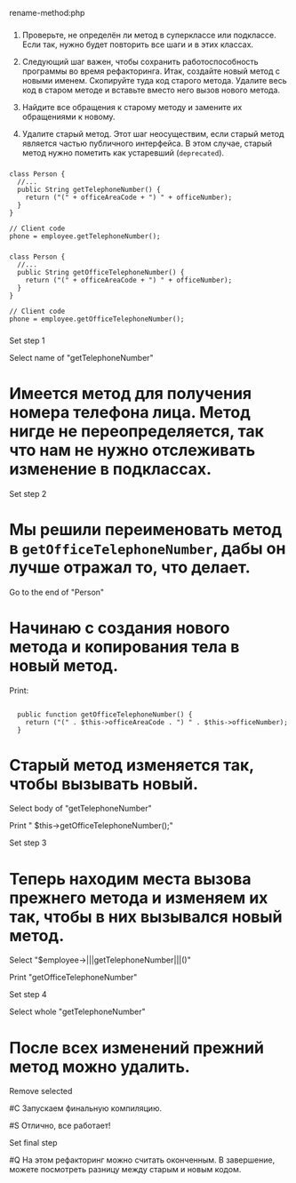 rename-method:php

###

1. Проверьте, не определён ли метод в суперклассе или подклассе. Если так, нужно будет повторить все шаги и в этих классах.

2. Следующий шаг важен, чтобы сохранить работоспособность программы во время рефакторинга. Итак, создайте новый метод с новыми именем. Скопируйте туда код старого метода. Удалите весь код в старом методе и вставьте вместо него вызов нового метода.

3. Найдите все обращения к старому методу и замените их обращениями к новому.

4. Удалите старый метод. Этот шаг неосуществим, если старый метод является частью публичного интерфейса. В этом случае, старый метод нужно пометить как устаревший (`deprecated`).



###

```
class Person {
  //...
  public String getTelephoneNumber() {
    return ("(" + officeAreaCode + ") " + officeNumber);
  }
}

// Client code
phone = employee.getTelephoneNumber();
```

###

```
class Person {
  //...
  public String getOfficeTelephoneNumber() {
    return ("(" + officeAreaCode + ") " + officeNumber);
  }
}

// Client code
phone = employee.getOfficeTelephoneNumber();
```

###

Set step 1

Select name of "getTelephoneNumber"

# Имеется метод для получения номера телефона лица. Метод нигде не переопределяется, так что нам не нужно отслеживать изменение в подклассах.

Set step 2

# Мы решили переименовать метод в <code>getOfficeTelephoneNumber</code>, дабы он лучше отражал то, что делает.

Go to the end of "Person"

# Начинаю с создания нового метода и копирования тела в новый метод.

Print:
```

  public function getOfficeTelephoneNumber() {
    return ("(" . $this->officeAreaCode . ") " . $this->officeNumber);
  }
```

# Старый метод изменяется так, чтобы вызывать новый.

Select body of "getTelephoneNumber"

Print "    $this->getOfficeTelephoneNumber();"

Set step 3

# Теперь находим места вызова прежнего метода и изменяем их так, чтобы в них вызывался новый метод.

Select "$employee->|||getTelephoneNumber|||()"

Print "getOfficeTelephoneNumber"

Set step 4

Select whole "getTelephoneNumber"

# После всех изменений прежний метод можно удалить.

Remove selected

#C Запускаем финальную компиляцию.

#S Отлично, все работает!

Set final step

#Q На этом рефакторинг можно считать оконченным. В завершение, можете посмотреть разницу между старым и новым кодом.
